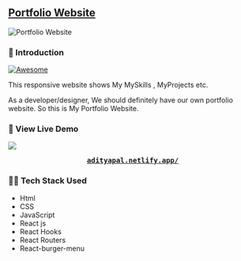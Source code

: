 
## [Portfolio Website](https://adityapal.netlify.app/)
![Portfolio Website](https://raw.githubusercontent.com/adityapal87/My-Portfolio/main/src/assets/portfolio.png)

### 📌 Introduction

[![Awesome](https://awesome.re/badge.svg)](https://awesome.re)

This  responsive website shows My MySkills , MyProjects etc.

As a developer/designer, We should definitely have our own portfolio website. So this is My Portfolio Website.



### 🚀 View Live Demo
<img src="https://img.shields.io/badge/website-up-greene" />

<pre><center><a href="https://adityapal.netlify.app/"><b>adityapal.netlify.app/</b></a></center></pre>

### 👨‍💻 Tech Stack Used

- Html
- CSS
- JavaScript
- React js
- React Hooks
- React Routers
- React-burger-menu
